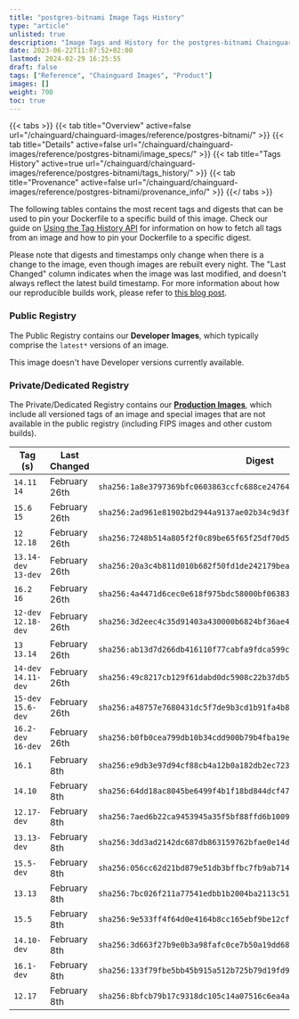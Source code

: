 ```yaml
---
title: "postgres-bitnami Image Tags History"
type: "article"
unlisted: true
description: "Image Tags and History for the postgres-bitnami Chainguard Image"
date: 2023-06-22T11:07:52+02:00
lastmod: 2024-02-29 16:25:55
draft: false
tags: ["Reference", "Chainguard Images", "Product"]
images: []
weight: 700
toc: true
---
```


{{< tabs >}}
{{< tab title="Overview" active=false url="/chainguard/chainguard-images/reference/postgres-bitnami/" >}}
{{< tab title="Details" active=false url="/chainguard/chainguard-images/reference/postgres-bitnami/image_specs/" >}}
{{< tab title="Tags History" active=true url="/chainguard/chainguard-images/reference/postgres-bitnami/tags_history/" >}}
{{< tab title="Provenance" active=false url="/chainguard/chainguard-images/reference/postgres-bitnami/provenance_info/" >}}
{{</ tabs >}}

The following tables contains the most recent tags and digests that can be used to pin your Dockerfile to a specific build of this image. Check our guide on [Using the Tag History API](/chainguard/chainguard-images/using-the-tag-history-api/) for information on how to fetch all tags from an image and how to pin your Dockerfile to a specific digest.

Please note that digests and timestamps only change when there is a change to the image, even though images are rebuilt every night. The "Last Changed" column indicates when the image was last modified, and doesn't always reflect the latest build timestamp. For more information about how our reproducible builds work, please refer to [this blog post](https://www.chainguard.dev/unchained/reproducing-chainguards-reproducible-image-builds).

### Public Registry
The Public Registry contains our **Developer Images**, which typically comprise the `latest*` versions of an image.

This image doesn't have Developer versions currently available.

### Private/Dedicated Registry
The Private/Dedicated Registry contains our **[Production Images](https://www.chainguard.dev/chainguard-images)**, which include all versioned tags of an image and special images that are not available in the public registry (including FIPS images and other custom builds).

| Tag (s)               | Last Changed  | Digest                                                                    |
|-----------------------|---------------|---------------------------------------------------------------------------|
|  `14.11` `14`         | February 26th | `sha256:1a8e3797369bfc0603863ccfc688ce24764e3f3c755fcd8fb4016c3b2387df83` |
|  `15.6` `15`          | February 26th | `sha256:2ad961e81902bd2944a9137ae02b34c9d3fa46396a4b238980ac1d80ddc6ab89` |
|  `12` `12.18`         | February 26th | `sha256:7248b514a805f2f0c89be65f65f25df70d56ab6d41077bd7690abaee54e49bbe` |
|  `13.14-dev` `13-dev` | February 26th | `sha256:20a3c4b811d010b682f50fd1de242179beae4c9d08fd25fc5d7294a45d14e8b5` |
|  `16.2` `16`          | February 26th | `sha256:4a4471d6cec0e618f975bdc58000bf0638365e04e2e06f4860857805af7d3fa8` |
|  `12-dev` `12.18-dev` | February 26th | `sha256:3d2eec4c35d91403a430000b6824bf36ae446064e82bcdfc3b5956b4925f8824` |
|  `13` `13.14`         | February 26th | `sha256:ab13d7d266db416110f77cabfa9fdca599cc52d9e602294d4d9ba255c92e7404` |
|  `14-dev` `14.11-dev` | February 26th | `sha256:49c8217cb129f61dabd0dc5908c22b37db51fc5c5bd53488fb7e9efd4f788e1e` |
|  `15-dev` `15.6-dev`  | February 26th | `sha256:a48757e7680431dc5f7de9b3cd1b91fa4b8ccc7d7cffd2ab026a96040c4fe892` |
|  `16.2-dev` `16-dev`  | February 26th | `sha256:b0fb0cea799db10b34cdd900b79b4fba19ea9bef977f9bf39d04e02dc0d93b94` |
|  `16.1`               | February 8th  | `sha256:e9db3e97d94cf88cb4a12b0a182db2ec723c58c0e18002e06f9a6c2c5483aba7` |
|  `14.10`              | February 8th  | `sha256:64dd18ac8045be6499f4b1f18bd844dcf47f2a4cd3f3b7f3201b1ea934589dd1` |
|  `12.17-dev`          | February 8th  | `sha256:7aed6b22ca9453945a35f5bf88ffd6b100919131572239092b8768001cc23719` |
|  `13.13-dev`          | February 8th  | `sha256:3dd3ad2142dc687db863159762bfae0e14d6a5f42b40d6cd481c37103f814c88` |
|  `15.5-dev`           | February 8th  | `sha256:056cc62d21bd879e51db3bffbc7fb9ab71438a95bd6336d696428ceb95a12f6f` |
|  `13.13`              | February 8th  | `sha256:7bc026f211a77541edbb1b2004ba2113c5173ac766b113780af08b9fc252d6fc` |
|  `15.5`               | February 8th  | `sha256:9e533ff4f64d0e4164b8cc165ebf9be12cf656fc1df531aacb525329346ea521` |
|  `14.10-dev`          | February 8th  | `sha256:3d663f27b9e0b3a98fafc0ce7b50a19dd683bc797104202f7c32bce3fd5864bb` |
|  `16.1-dev`           | February 8th  | `sha256:133f79fbe5bb45b915a512b725b79d19fd9fd3a98caeb01b6c36685390183663` |
|  `12.17`              | February 8th  | `sha256:8bfcb79b17c9318dc105c14a07516c6ea4a411233949e9b2bb1619a4c7e46f2f` |

